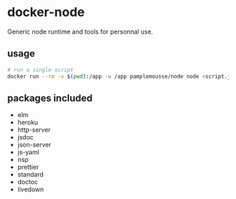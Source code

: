 # docker-node

Generic node runtime and tools for personnal use.

## usage

```bash
# run a single script
docker run --rm -v $(pwd):/app -w /app pamplemousse/node node <script.js>
```


## packages included

  * elm
  * heroku
  * http-server
  * jsdoc
  * json-server
  * js-yaml
  * nsp
  * prettier
  * standard
  * doctoc
  * livedown
